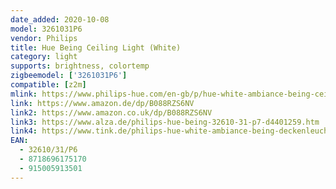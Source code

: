 ```yaml
---
date_added: 2020-10-08
model: 3261031P6
vendor: Philips
title: Hue Being Ceiling Light (White)
category: light
supports: brightness, colortemp
zigbeemodel: ['3261031P6']
compatible: [z2m]
mlink: https://www.philips-hue.com/en-gb/p/hue-white-ambiance-being-ceiling-light/3261031P6
link: https://www.amazon.de/dp/B088RZS6NV
link2: https://www.amazon.co.uk/dp/B088RZS6NV
link3: https://www.alza.de/philips-hue-being-32610-31-p7-d4401259.htm
link4: https://www.tink.de/philips-hue-white-ambiance-being-deckenleuchte-mit-dimmschalter-white-e27-bluetooth-2er-set
EAN: 
  - 32610/31/P6
  - 8718696175170
  - 915005913501
---
```


